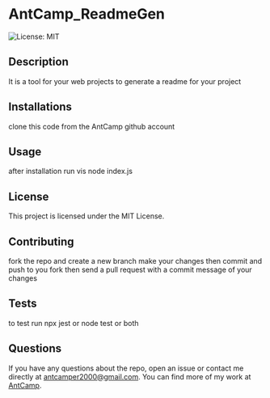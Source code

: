 # AntCamp_ReadmeGen

![License: MIT](https://img.shields.io/badge/License-MIT-blue.svg)

## Description

It is a tool for your web projects to generate a readme for your project

## Installations

clone this code from the AntCamp github account

## Usage

after installation run vis node index.js

## License

This project is licensed under the MIT License.

## Contributing

fork the repo and create a new branch make your changes then commit and push to you fork then send a pull request with a commit message of your changes

## Tests

to test run npx jest or node test or both

## Questions

If you have any questions about the repo, open an issue or contact me directly at antcamper2000@gmail.com. You can find more of my work at [AntCamp](https://github.com/AntCamper).
